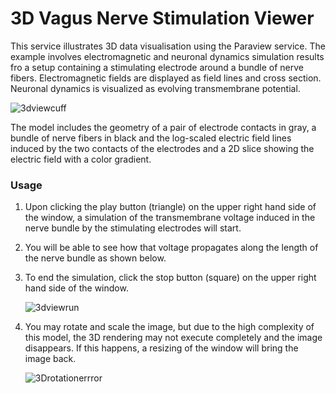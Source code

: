 # 3D Vagus Nerve Stimulation Viewer

This service illustrates 3D data visualisation using the Paraview service. The example involves electromagnetic and neuronal dynamics simulation results fro a setup containing a stimulating electrode around a bundle of nerve fibers. Electromagnetic fields are displayed as field lines and cross section. Neuronal dynamics is visualized as evolving transmembrane potential.

![3dviewcuff](https://user-images.githubusercontent.com/32800795/61648162-3205b580-acaf-11e9-9e36-bbd77624b42e.JPG ':size=400%')

The model includes the geometry of a pair of electrode contacts in gray, a bundle of nerve fibers in black and the log-scaled electric field lines induced by the two contacts of the electrodes and a 2D slice showing the electric field with a color gradient. 

### Usage
1. Upon clicking the play button (triangle) on the upper right hand side of the window, a simulation of the transmembrane voltage induced in the nerve bundle by the stimulating electrodes will start.
2. You will be able to see how that voltage propagates along the length of the nerve bundle as shown below.
3. To end the simulation, click the stop button (square) on the upper right hand side of the window.

    ![3dviewrun](https://user-images.githubusercontent.com/32800795/61648161-3205b580-acaf-11e9-99da-93a8162029b0.gif)

4. You may rotate and scale the image, but due to the high complexity of this model, the 3D rendering may not execute completely and the image disappears. If this happens, a resizing of the window will bring the image back.
    
	![3Drotationerrror](https://user-images.githubusercontent.com/32800795/61648163-3205b580-acaf-11e9-9797-a6909af04ee2.gif)
